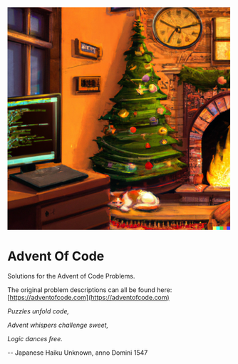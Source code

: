 <img src="https://github.com/MarkusThill/AdventOfCode/blob/6dc1e68068cb6a0e60cafa706c8d86c20ef0dfe9/adventofcode.png" width="500" height="500">

# Advent Of Code
Solutions for the Advent of Code Problems.

The original problem descriptions can all be found here:
[https://adventofcode.com](https://adventofcode.com)


*Puzzles unfold code,*

*Advent whispers challenge sweet,*

*Logic dances free.*

-- Japanese Haiku
   Unknown, anno Domini 1547 
